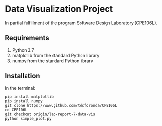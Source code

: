 # Data Visualization Project

In partial fulfillment of the program Software Design Laboratory (CPE106L).

## Requirements

<ol>
  <li>Python 3.7</li>
  <li>matplotlib from the standard Python library</li>
  <li>numpy from the standard Python library</li>
</ol>

## Installation

In the terminal:

```
pip install matplotlib
pip install numpy
git clone https://www.github.com/tdcforonda/CPE106L
cd CPE106L
git checkout origin/lab-report-7-data-vis
python simple_plot.py
```
